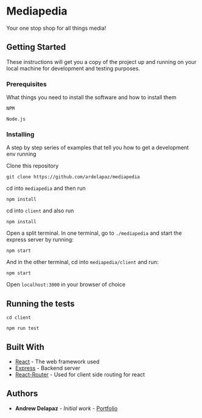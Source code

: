 # Mediapedia

Your one stop shop for all things media! 

## Getting Started

These instructions will get you a copy of the project up and running on your local machine for development and testing purposes.

### Prerequisites

What things you need to install the software and how to install them

```
NPM
```
```
Node.js
```

### Installing

A step by step series of examples that tell you how to get a development env running

Clone this repository

```
git clone https://github.com/ardelapaz/mediapedia
```

cd into `mediapedia` and then run 

```
npm install
```

cd into `client` and also run 

```
npm install
```

Open a split terminal. In one terminal, go to `./mediapedia` and start the express server by running:

```
npm start
```
And in the other terminal, cd into `mediapedia/client` and run:

```
npm start
```

Open `localhost:3000` in your browser of choice

## Running the tests

```
cd client
```
```
npm run test
```

## Built With

* [React](https://reactjs.org/docs/getting-started.html) - The web framework used
* [Express](https://expressjs.com/en/starter/hello-world.html) - Backend server
* [React-Router](https://reacttraining.com/react-router/core/guides/philosophy) - Used for client side routing for react

## Authors

* **Andrew Delapaz** - *Initial work* - [Portfolio](https://ardelapaz.github.io/)

